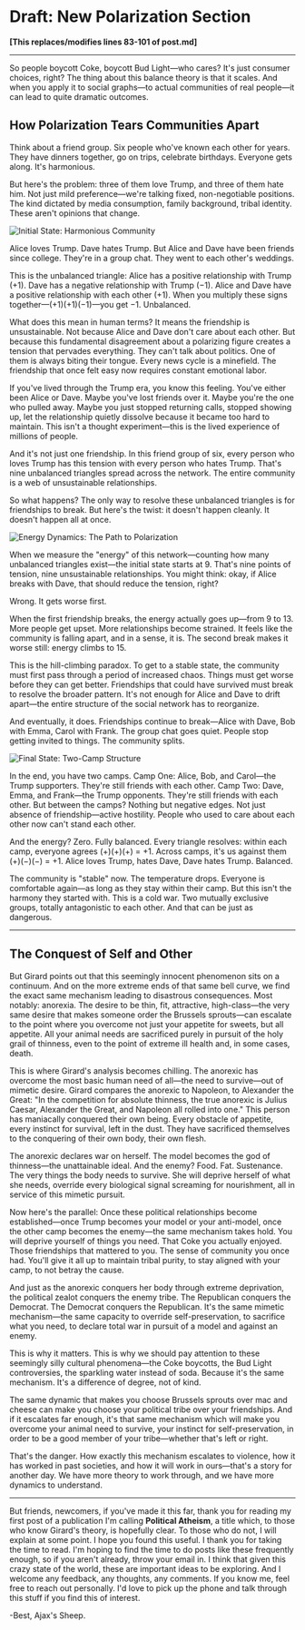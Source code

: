 # Draft: New Polarization Section

**[This replaces/modifies lines 83-101 of post.md]**

---

So people boycott Coke, boycott Bud Light—who cares? It's just consumer choices, right? The thing about this balance theory is that it scales. And when you apply it to social graphs—to actual communities of real people—it can lead to quite dramatic outcomes.

## How Polarization Tears Communities Apart

Think about a friend group. Six people who've known each other for years. They have dinners together, go on trips, celebrate birthdays. Everyone gets along. It's harmonious.

But here's the problem: three of them love Trump, and three of them hate him. Not just mild preference—we're talking fixed, non-negotiable positions. The kind dictated by media consumption, family background, tribal identity. These aren't opinions that change.

![Initial State: Harmonious Community](polarization_demo/01_initial_state.png)

Alice loves Trump. Dave hates Trump. But Alice and Dave have been friends since college. They're in a group chat. They went to each other's weddings.

This is the unbalanced triangle: Alice has a positive relationship with Trump (+1). Dave has a negative relationship with Trump (−1). Alice and Dave have a positive relationship with each other (+1). When you multiply these signs together—(+1)(+1)(−1)—you get −1. Unbalanced.

What does this mean in human terms? It means the friendship is unsustainable. Not because Alice and Dave don't care about each other. But because this fundamental disagreement about a polarizing figure creates a tension that pervades everything. They can't talk about politics. One of them is always biting their tongue. Every news cycle is a minefield. The friendship that once felt easy now requires constant emotional labor.

If you've lived through the Trump era, you know this feeling. You've either been Alice or Dave. Maybe you've lost friends over it. Maybe you're the one who pulled away. Maybe you just stopped returning calls, stopped showing up, let the relationship quietly dissolve because it became too hard to maintain. This isn't a thought experiment—this is the lived experience of millions of people.

And it's not just one friendship. In this friend group of six, every person who loves Trump has this tension with every person who hates Trump. That's nine unbalanced triangles spread across the network. The entire community is a web of unsustainable relationships.

So what happens? The only way to resolve these unbalanced triangles is for friendships to break. But here's the twist: it doesn't happen cleanly. It doesn't happen all at once.

![Energy Dynamics: The Path to Polarization](polarization_demo/energy_dynamics.png)

When we measure the "energy" of this network—counting how many unbalanced triangles exist—the initial state starts at 9. That's nine points of tension, nine unsustainable relationships. You might think: okay, if Alice breaks with Dave, that should reduce the tension, right?

Wrong. It gets worse first.

When the first friendship breaks, the energy actually goes up—from 9 to 13. More people get upset. More relationships become strained. It feels like the community is falling apart, and in a sense, it is. The second break makes it worse still: energy climbs to 15.

This is the hill-climbing paradox. To get to a stable state, the community must first pass through a period of increased chaos. Things must get worse before they can get better. Friendships that could have survived must break to resolve the broader pattern. It's not enough for Alice and Dave to drift apart—the entire structure of the social network has to reorganize.

And eventually, it does. Friendships continue to break—Alice with Dave, Bob with Emma, Carol with Frank. The group chat goes quiet. People stop getting invited to things. The community splits.

![Final State: Two-Camp Structure](polarization_demo/02_final_state.png)

In the end, you have two camps. Camp One: Alice, Bob, and Carol—the Trump supporters. They're still friends with each other. Camp Two: Dave, Emma, and Frank—the Trump opponents. They're still friends with each other. But between the camps? Nothing but negative edges. Not just absence of friendship—active hostility. People who used to care about each other now can't stand each other.

And the energy? Zero. Fully balanced. Every triangle resolves: within each camp, everyone agrees (+)(+)(+) = +1. Across camps, it's us against them (+)(−)(−) = +1. Alice loves Trump, hates Dave, Dave hates Trump. Balanced.

The community is "stable" now. The temperature drops. Everyone is comfortable again—as long as they stay within their camp. But this isn't the harmony they started with. This is a cold war. Two mutually exclusive groups, totally antagonistic to each other. And that can be just as dangerous.

---

## The Conquest of Self and Other

But Girard points out that this seemingly innocent phenomenon sits on a continuum. And on the more extreme ends of that same bell curve, we find the exact same mechanism leading to disastrous consequences. Most notably: anorexia. The desire to be thin, fit, attractive, high-class—the very same desire that makes someone order the Brussels sprouts—can escalate to the point where you overcome not just your appetite for sweets, but all appetite. All your animal needs are sacrificed purely in pursuit of the holy grail of thinness, even to the point of extreme ill health and, in some cases, death.

This is where Girard's analysis becomes chilling. The anorexic has overcome the most basic human need of all—the need to survive—out of mimetic desire. Girard compares the anorexic to Napoleon, to Alexander the Great: "In the competition for absolute thinness, the true anorexic is Julius Caesar, Alexander the Great, and Napoleon all rolled into one." This person has maniacally conquered their own being. Every obstacle of appetite, every instinct for survival, left in the dust. They have sacrificed themselves to the conquering of their own body, their own flesh.

The anorexic declares war on herself. The model becomes the god of thinness—the unattainable ideal. And the enemy? Food. Fat. Sustenance. The very things the body needs to survive. She will deprive herself of what she needs, override every biological signal screaming for nourishment, all in service of this mimetic pursuit.

Now here's the parallel: Once these political relationships become established—once Trump becomes your model or your anti-model, once the other camp becomes the enemy—the same mechanism takes hold. You will deprive yourself of things you need. That Coke you actually enjoyed. Those friendships that mattered to you. The sense of community you once had. You'll give it all up to maintain tribal purity, to stay aligned with your camp, to not betray the cause.

And just as the anorexic conquers her body through extreme deprivation, the political zealot conquers the enemy tribe. The Republican conquers the Democrat. The Democrat conquers the Republican. It's the same mimetic mechanism—the same capacity to override self-preservation, to sacrifice what you need, to declare total war in pursuit of a model and against an enemy.

This is why it matters. This is why we should pay attention to these seemingly silly cultural phenomena—the Coke boycotts, the Bud Light controversies, the sparkling water instead of soda. Because it's the same mechanism. It's a difference of degree, not of kind.

The same dynamic that makes you choose Brussels sprouts over mac and cheese can make you choose your political tribe over your friendships. And if it escalates far enough, it's that same mechanism which will make you overcome your animal need to survive, your instinct for self-preservation, in order to be a good member of your tribe—whether that's left or right.

That's the danger. How exactly this mechanism escalates to violence, how it has worked in past societies, and how it will work in ours—that's a story for another day. We have more theory to work through, and we have more dynamics to understand.

---

But friends, newcomers, if you've made it this far, thank you for reading my first post of a publication I'm calling **Political Atheism**, a title which, to those who know Girard's theory, is hopefully clear. To those who do not, I will explain at some point. I hope you found this useful. I thank you for taking the time to read. I'm hoping to find the time to do posts like these frequently enough, so if you aren't already, throw your email in. I think that given this crazy state of the world, these are important ideas to be exploring. And I welcome any feedback, any thoughts, any comments. If you know me, feel free to reach out personally. I'd love to pick up the phone and talk through this stuff if you find this of interest.

-Best, Ajax's Sheep.
